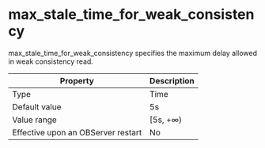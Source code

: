 max_stale_time_for_weak_consistency
========================================================

max_stale_time_for_weak_consistency specifies the maximum delay allowed in weak consistency read.


| Property | Description |
|------------------|-----------|
| Type | Time |
| Default value | 5s |
| Value range | \[5s, +∞) |
| Effective upon an OBServer restart | No |



